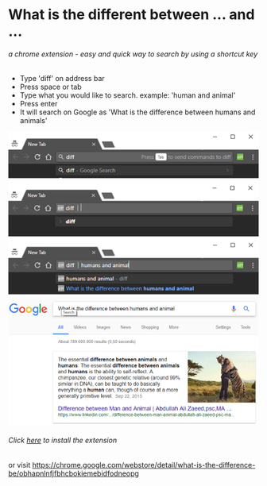# What is the different between ... and ...

###### a chrome extension - easy and quick way to search by using a shortcut key 

* Type 'diff' on address bar
* Press space or tab
* Type what you would like to search. example: 'human and animal'
* Press enter
* It will search on Google as 'What is the difference between humans and animals'

![Diff](https://github.com/volkanakinpasa/what-is-the-different-between/blob/master/images/Github/1.png?raw=true "Diff")

###### Click [here](https://chrome.google.com/webstore/detail/what-is-the-difference-be/obhapnlnfjfbhcbokiemebidfodneopg) to install the extension
or visit https://chrome.google.com/webstore/detail/what-is-the-difference-be/obhapnlnfjfbhcbokiemebidfodneopg
